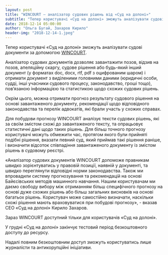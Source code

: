 ```yaml
---
layout: post
title: "WINCOURT – аналізатор судових рішень від «Суд на долоні»"
subtitle: "Тепер користувачі «Суд на долоні» зможуть аналізувати судові документи за допомогою WINCOURT"
date: 2018-12-14 05:00:00
author: "Ольга Бугай, Захаров Кирило"
header-img: "2018-12-14-1.jpeg"
---
```


Тепер користувачі «Суд на долоні» зможуть аналізувати судові документи за допомогою [WINCOURT](https://conp.com.ua/analyzer).

Аналізатор судових документів дозволяє завантажити позов, відзив на позов, апеляційну скаргу, судове рішення або будь-який інший документ (у форматах doc, docx, rtf, pdf з оцифрованим шаром) і отримати документ з виділеними головними даними (юридичні особи, судді, інші учасники судового процесу, законодавство, гроші тощо), пов’язаною інформацією та статистикою щодо схожих судових рішень.

Окрім цього, можна отримати прогноз результату судового рішення на основі завантаженого документу, рекомендації щодо відповідного законодавства та перелік адвокатів, які брали участь у схожих справах.

Для побудови прогнозу WINCOURT аналізує тексти судових рішень, які за своїм змістом схожі до завантаженого тексту, та опрацьовує статистичні дані щодо таких рішень. Для більш точного прогнозу користувачі можуть обмежити час, протягом якого були прийняті подібні рішення, вказати певний суд, який приймав такі рішення раніше, і визначити відсоток співпадіння завантаженого документу із змістом рішень в судовому реєстрі.

«Аналізатор судових документів WINCOURT допоможе правникам швидко зорієнтуватись у правовій позиції, наявній у документі, та швидко переглянути відповідні норми законодавства. Також ми впровадили систему прогнозування та рекомендацій на основі Байєсівських методів машинного навчання. Нашим користувачам ми даємо свободу вибору між отриманням більш специфічного прогнозу на основі дуже схожих рішень або більш загальних висновків на основі багатьох рішень. Користувач може самостійно визначати, наскільки схожі рішення мають враховуватися при побудові прогнозу», - вказав CEO «Суд на долоні» Кирило Захаров.

Зараз WINCOURT доступний тільки для користувачів «Суд на долоні». 

У грудні «Суд на долоні» закінчує тестовий період безкоштовного доступу до ресурсу. 

Надалі повним безкоштовним доступ зможуть користуватись лише журналісти та антикорупційні ініціативи.